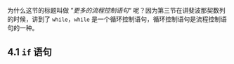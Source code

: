 为什么这节的标题叫做 ”*更多的流程控制语句*“ 呢？因为第三节在讲斐波那契数列的时候，讲到了 `while`，`while` 是一个循环控制语句，循环控制语句是流程控制语句的一种。

## 4.1 `if` 语句